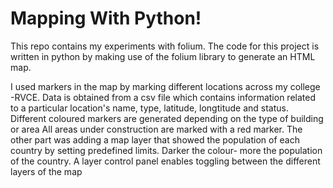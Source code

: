 # Mapping With Python!

This repo contains my experiments with folium. The code for this project is written in python by making use of the folium library to generate an HTML map. 

I used markers in the map by marking different locations across my college -RVCE.
Data is obtained from a csv file which contains information related to a particular location's name, type, latitude, longtitude and status.
Different coloured markers are generated depending on the type of building or area
All areas under construction are marked with a red marker. 
The other part was adding a map layer that showed the population of each country by setting predefined limits. Darker the colour- more the population of the country.
A layer control panel enables toggling between the different layers of the map
